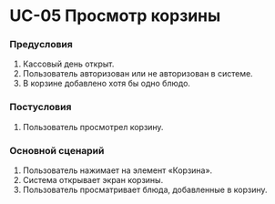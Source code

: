 # UC-05 Просмотр корзины

### Предусловия

1. Кассовый день открыт.
2. Пользователь авторизован или не авторизован в системе.
3. В корзине добавлено хотя бы одно блюдо.

### Постусловия

1. Пользователь просмотрел корзину.

### Основной сценарий

1. Пользователь нажимает на элемент «Корзина».
2. Система открывает экран корзины.
3. Пользователь просматривает блюда, добавленные в корзину.